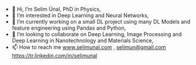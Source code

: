 - 👋 Hi, I’m Selim Ünal, PhD in Physics,
- 👀 I’m interested in Deep Learning and Neural Networks,
- 🌱 I’m currently working on a small DL project using many DL Models and feature engineering using Pandas and Python,
- 💞️ I’m looking to collaborate on Deep Learning, Image Processing and Deep Learning in Nanotechnology and Materials Science,
- 📫 How to reach me www.selimunal.com , selimun@gmail.com https://tr.linkedin.com/in/selimunal

<!---
selimunal/selimunal is a ✨ special ✨ repository because its `README.md` (this file) appears on your GitHub profile.
You can click the Preview link to take a look at your changes.
--->
